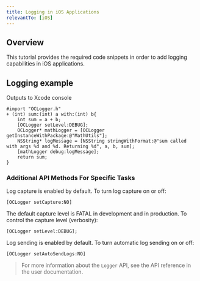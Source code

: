 ```yaml
---
title: Logging in iOS Applications
relevantTo: [iOS]
---
```

## Overview
This tutorial provides the required code snippets in order to add logging capabilities in iOS applications.

## Logging example
Outputs to Xcode console

```objc
#import "OCLogger.h"
+ (int) sum:(int) a with:(int) b{
    int sum = a + b;
    [OCLogger setLevel:DEBUG];
    OCLogger* mathLogger = [OCLogger getInstanceWithPackage:@"MathUtils"];
    NSString* logMessage = [NSString stringWithFormat:@"sum called with args %d and %d. Returning %d", a, b, sum];
    [mathLogger debug:logMessage];
    return sum;
}
```

### Additional API Methods For Specific Tasks
Log capture is enabled by default. To turn log capture on or off:

```objc
[OCLogger setCapture:NO]
```

The default capture level is FATAL in development and in production. To control the capture level (verbosity):

```objc
[OCLogger setLevel:DEBUG];
```

Log sending is enabled by default. To turn automatic log sending on or off:

```objc
[OCLogger setAutoSendLogs:NO]
```

> For more information about the `Logger` API, see the API reference in the user documentation.
